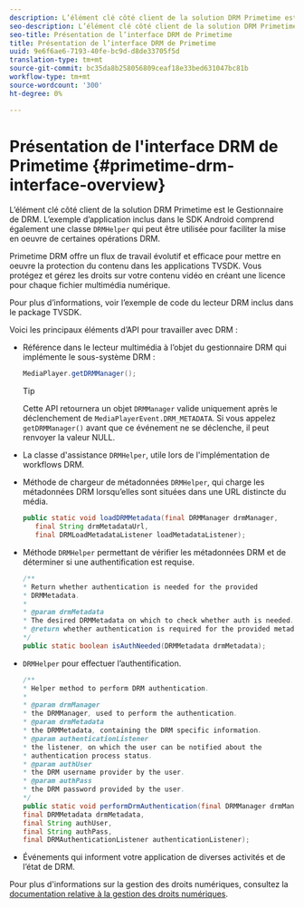 ```yaml
---
description: L’élément clé côté client de la solution DRM Primetime est le Gestionnaire de DRM. L’exemple d’application inclus dans le SDK Android comprend également une classe DRMHelper qui peut être utilisée pour faciliter la mise en oeuvre de certaines opérations DRM.
seo-description: L’élément clé côté client de la solution DRM Primetime est le Gestionnaire de DRM. L’exemple d’application inclus dans le SDK Android comprend également une classe DRMHelper qui peut être utilisée pour faciliter la mise en oeuvre de certaines opérations DRM.
seo-title: Présentation de l’interface DRM de Primetime
title: Présentation de l’interface DRM de Primetime
uuid: 9e6f6ae6-7193-40fe-bc9d-d8de33705f5d
translation-type: tm+mt
source-git-commit: bc35da8b258056809ceaf18e33bed631047bc81b
workflow-type: tm+mt
source-wordcount: '300'
ht-degree: 0%

---
```



# Présentation de l&#39;interface DRM de Primetime {#primetime-drm-interface-overview}

L’élément clé côté client de la solution DRM Primetime est le Gestionnaire de DRM. L’exemple d’application inclus dans le SDK Android comprend également une classe `DRMHelper` qui peut être utilisée pour faciliter la mise en oeuvre de certaines opérations DRM.

<!--<a id="section_4DD54E085AB345FE9BE00865E56B28DB"></a>-->

Primetime DRM offre un flux de travail évolutif et efficace pour mettre en oeuvre la protection du contenu dans les applications TVSDK. Vous protégez et gérez les droits sur votre contenu vidéo en créant une licence pour chaque fichier multimédia numérique.

Pour plus d’informations, voir l’exemple de code du lecteur DRM inclus dans le package TVSDK.

Voici les principaux éléments d’API pour travailler avec DRM :

* Référence dans le lecteur multimédia à l’objet du gestionnaire DRM qui implémente le sous-système DRM :

   ```java
   MediaPlayer.getDRMManager();
   ```

   >[!TIP]
   >
   >Cette API retournera un objet `DRMManager` valide uniquement après le déclenchement de `MediaPlayerEvent.DRM_METADATA`. Si vous appelez `getDRMManager()` avant que ce événement ne se déclenche, il peut renvoyer la valeur NULL.

* La classe d&#39;assistance `DRMHelper`, utile lors de l&#39;implémentation de workflows DRM.
* Méthode de chargeur de métadonnées `DRMHelper`, qui charge les métadonnées DRM lorsqu’elles sont situées dans une URL distincte du média.

   ```java
   public static void loadDRMMetadata(final DRMManager drmManager,  
      final String drmMetadataUrl,  
      final DRMLoadMetadataListener loadMetadataListener);
   ```

* Méthode `DRMHelper` permettant de vérifier les métadonnées DRM et de déterminer si une authentification est requise.

   ```java
   /** 
   * Return whether authentication is needed for the provided 
   * DRMMetadata. 
   * 
   * @param drmMetadata 
   * The desired DRMMetadata on which to check whether auth is needed. 
   * @return whether authentication is required for the provided metadata 
   */ 
   public static boolean isAuthNeeded(DRMMetadata drmMetadata);
   ```

* `DRMHelper` pour effectuer l’authentification.

   ```java
   /** 
   * Helper method to perform DRM authentication. 
   * 
   * @param drmManager 
   * the DRMManager, used to perform the authentication. 
   * @param drmMetadata 
   * the DRMMetadata, containing the DRM specific information. 
   * @param authenticationListener 
   * the listener, on which the user can be notified about the 
   * authentication process status. 
   * @param authUser 
   * the DRM username provider by the user. 
   * @param authPass 
   * the DRM password provided by the user. 
   */ 
   public static void performDrmAuthentication(final DRMManager drmManager,  
   final DRMMetadata drmMetadata,  
   final String authUser,  
   final String authPass,  
   final DRMAuthenticationListener authenticationListener);
   ```

* Événements qui informent votre application de diverses activités et de l’état de DRM.

Pour plus d&#39;informations sur la gestion des droits numériques, consultez la [documentation relative à la gestion des droits numériques](https://helpx.adobe.com/primetime/user-guide.html).
